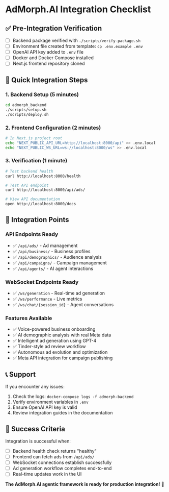 # AdMorph.AI Integration Checklist

## ✅ Pre-Integration Verification

- [ ] Backend package verified with `./scripts/verify-package.sh`
- [ ] Environment file created from template: `cp .env.example .env`
- [ ] OpenAI API key added to `.env` file
- [ ] Docker and Docker Compose installed
- [ ] Next.js frontend repository cloned

## 🚀 Quick Integration Steps

### 1. Backend Setup (5 minutes)
```bash
cd admorph_backend
./scripts/setup.sh
./scripts/deploy.sh
```

### 2. Frontend Configuration (2 minutes)
```bash
# In Next.js project root
echo "NEXT_PUBLIC_API_URL=http://localhost:8000/api" >> .env.local
echo "NEXT_PUBLIC_WS_URL=ws://localhost:8000/ws" >> .env.local
```

### 3. Verification (1 minute)
```bash
# Test backend health
curl http://localhost:8000/health

# Test API endpoint
curl http://localhost:8000/api/ads/

# View API documentation
open http://localhost:8000/docs
```

## 🔧 Integration Points

### API Endpoints Ready
- ✅ `/api/ads/` - Ad management
- ✅ `/api/business/` - Business profiles
- ✅ `/api/demographics/` - Audience analysis
- ✅ `/api/campaigns/` - Campaign management
- ✅ `/api/agents/` - AI agent interactions

### WebSocket Endpoints Ready
- ✅ `/ws/generation` - Real-time ad generation
- ✅ `/ws/performance` - Live metrics
- ✅ `/ws/chat/{session_id}` - Agent conversations

### Features Available
- ✅ Voice-powered business onboarding
- ✅ AI demographic analysis with real Meta data
- ✅ Intelligent ad generation using GPT-4
- ✅ Tinder-style ad review workflow
- ✅ Autonomous ad evolution and optimization
- ✅ Meta API integration for campaign publishing

## 📞 Support

If you encounter any issues:
1. Check the logs: `docker-compose logs -f admorph-backend`
2. Verify environment variables in `.env`
3. Ensure OpenAI API key is valid
4. Review integration guides in the documentation

## 🎯 Success Criteria

Integration is successful when:
- [ ] Backend health check returns "healthy"
- [ ] Frontend can fetch ads from `/api/ads/`
- [ ] WebSocket connections establish successfully
- [ ] Ad generation workflow completes end-to-end
- [ ] Real-time updates work in the UI

**The AdMorph.AI agentic framework is ready for production integration!** 🚀
